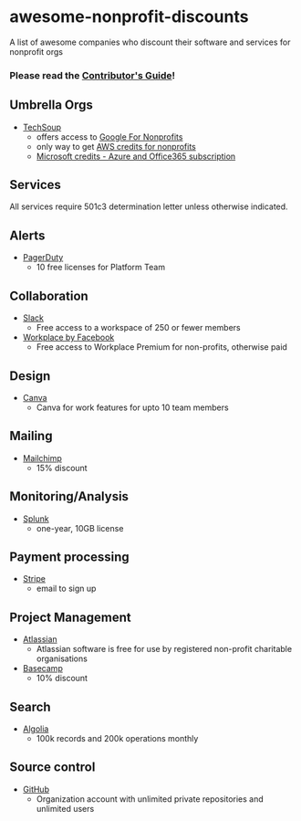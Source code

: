 # awesome-nonprofit-discounts
A list of awesome companies who discount their software and services for nonprofit orgs

### Please read the [Contributor's Guide](/ContributorsGuide.md)!

## Umbrella Orgs

* [TechSoup](https://www.techsoup.org/)
  - offers access to [Google For Nonprofits](https://www.google.com/nonprofits/)
  - only way to get [AWS credits for nonprofits](https://aws.amazon.com/government-education/nonprofits/programs/#programs)
  - [Microsoft credits - Azure and Office365 subscription](https://www.microsoft.com/en-us/nonprofits/azure)

## Services
All services require 501c3 determination letter unless otherwise indicated.

## Alerts

* [PagerDuty](https://www.pagerduty.com/foundation/)
  - 10 free licenses for Platform Team

## Collaboration

* [Slack](https://get.slack.help/hc/en-us/articles/204368833-Slack-for-Nonprofits-program)
  - Free access to a workspace of 250 or fewer members
* [Workplace by Facebook](https://nonprofits.fb.com/topic/workplace/)
  - Free access to Workplace Premium for non-profits, otherwise paid 
  
## Design

* [Canva](https://support.canva.com/account-basics/nonprofit-program/apply-for-nonprofit/)
  - Canva for work features for upto 10 team members
  
## Mailing
	
* [Mailchimp](https://mailchimp.com/help/about-mailchimp-discounts/)
  - 15% discount

## Monitoring/Analysis

* [Splunk](https://www.splunk.com/en_us/about-us/splunk-pledge/nonprofit-license-application.html)
  -  one-year, 10GB license   

## Payment processing

* [Stripe](https://support.stripe.com/questions/does-stripe-offer-a-fee-discount-for-non-profit-organizations)
  - email to sign up
  
## Project Management
	
* [Atlassian](https://www.atlassian.com/software/views/community-license-request?_ga=2.70501202.370984657.1538043591-445688261.1538043591)
  - Atlassian software is free for use by registered non-profit charitable organisations
* [Basecamp](https://basecamp.com/discounts)
  - 10% discount

## Search

* [Algolia](https://www.algolia.com/for-open-source)
  - 100k records and 200k operations monthly
  
## Source control

* [GitHub](https://github.com/nonprofit)
  - Organization account with unlimited private repositories and unlimited users
  
